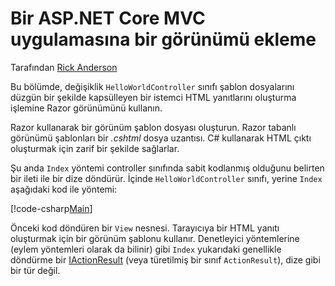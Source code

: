 # <a name="adding-a-view-to-an-aspnet-core-mvc-app"></a>Bir ASP.NET Core MVC uygulamasına bir görünümü ekleme

Tarafından [Rick Anderson](https://twitter.com/RickAndMSFT)

Bu bölümde, değişiklik `HelloWorldController` sınıfı şablon dosyalarını düzgün bir şekilde kapsülleyen bir istemci HTML yanıtlarını oluşturma işlemine Razor görünümünü kullanın.

Razor kullanarak bir görünüm şablon dosyası oluşturun. Razor tabanlı görünümü şablonları bir *.cshtml* dosya uzantısı. C# kullanarak HTML çıktı oluşturmak için zarif bir şekilde sağlarlar.

Şu anda `Index` yöntemi controller sınıfında sabit kodlanmış olduğunu belirten bir ileti ile bir dize döndürür. İçinde `HelloWorldController` sınıfı, yerine `Index` aşağıdaki kod ile yöntemi:

[!code-csharp[Main](../../tutorials/first-mvc-app/start-mvc/sample/MvcMovie/Controllers/HelloWorldController.cs?name=snippet_4)]

Önceki kod döndüren bir `View` nesnesi. Tarayıcıya bir HTML yanıtı oluşturmak için bir görünüm şablonu kullanır. Denetleyici yöntemlerine (eylem yöntemleri olarak da bilinir) gibi `Index` yukarıdaki genellikle döndürme bir [IActionResult](https://docs.microsoft.com/aspnet/core/api/microsoft.aspnetcore.mvc.iactionresult) (veya türetilmiş bir sınıf `ActionResult`), dize gibi bir tür değil.
